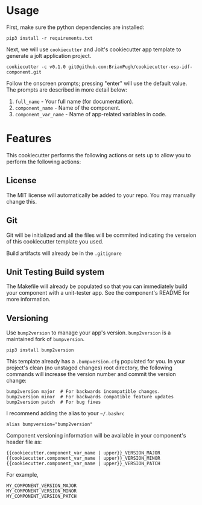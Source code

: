 
# Usage

First, make sure the python dependencies are installed:

```
pip3 install -r requirements.txt
```

Next, we will use `cookiecutter` and Jolt's cookiecutter app template to 
generate a jolt application project.

```
cookiecutter -c v0.1.0 git@github.com:BrianPugh/cookiecutter-esp-idf-component.git
```

Follow the onscreen prompts; pressing "enter" will use the default value.
The prompts are described in more detail below:

1. `full_name` - Your full name (for documentation).
2. `component_name` - Name of the component.
3. `component_var_name` - Name of app-related variables in code.

# Features

This cookiecutter performs the following actions or sets up to allow you to perform
the following actions:

## License

The MIT license will automatically be added to your repo. You may manually change
this.

## Git

Git will be initialized and all the files will be commited indicating 
the verseion of this cookiecutter template you used.

Build artifacts will already be in the `.gitignore`

## Unit Testing Build system

The Makefile will already be populated so that you can immediately build your
component with a unit-tester app. See the component's README for more information.

## Versioning

Use `bump2version` to manage your app's version. `bump2version` is a maintained
fork of `bumpversion`.

```
pip3 install bump2version
```

This template already has a `.bumpversion.cfg` populated for you. In your project's
clean (no unstaged changes) root directory, the following commands will increase
the version number and commit the version change:

```
bump2version major  # For backwards incompatible changes.
bump2version minor  # For backwards compatible feature updates
bump2version patch  # For bug fixes
```

I recommend adding the alias to your `~/.bashrc`

```
alias bumpversion="bump2version"
```

Component versioning information will be available in your component's header 
file as:

```
{{cookiecutter.component_var_name | upper}}_VERSION_MAJOR
{{cookiecutter.component_var_name | upper}}_VERSION_MINOR
{{cookiecutter.component_var_name | upper}}_VERSION_PATCH
```

For example,

```
MY_COMPONENT_VERSION_MAJOR
MY_COMPONENT_VERSION_MINOR
MY_COMPONENT_VERSION_PATCH
```
